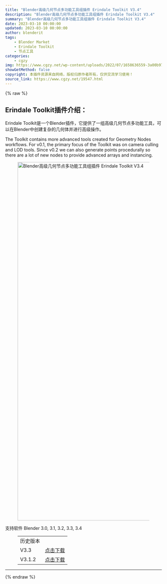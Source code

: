 ```yaml
---
title: "Blender高级几何节点多功能工具组插件 Erindale Toolkit V3.4"
description: "Blender高级几何节点多功能工具组插件 Erindale Toolkit V3.4"
summary: "Blender高级几何节点多功能工具组插件 Erindale Toolkit V3.4"
date: 2023-03-10 00:00:00
updated: 2023-03-10 00:00:00
author: blenderit
tags: 
    - Blender Market
    - Erindale Toolkit
    - 节点工具
categories:
    - cgzy
img: https://www.cgzy.net/wp-content/uploads/2022/07/1658636559-3a00b973841276b.jpg
showGetMethod: false
copyright: 本插件资源来自网络，版权归原作者所有，仅供交流学习使用！
source_link: https://www.cgzy.net/19547.html
---
```


{% raw %}
<div class="wp-block-pandastudio-title"><div class="title_style_01"><h2 id="h2-0">Erindale Toolkit插件介绍：</h2></div></div><p class="is-style-text-indent-2em">Erindale Toolkit是一个Blender插件，它提供了一组高级几何节点多功能工具，可以在Blender中创建复杂的几何体并进行高级操作。</p><p>The Toolkit contains more advanced tools created for Geometry Nodes workflows. For v0.1, the primary focus of the Toolkit was on camera culling and LOD tools. Since v0.2 we can also generate points procedurally so there are a lot of new nodes to provide advanced arrays and instancing.</p><div class="wp-block-image is-style-border-round-and-with-shadow">
<figure class="aligncenter size-full"><img fetchpriority="high" decoding="async" width="1021" height="1154" src="https://www.cgzy.net/wp-content/uploads/2022/07/1658636597-b0d8f2b2968c00a.png" class="wp-image-19549" srcset="https://www.cgzy.net/wp-content/uploads/2022/07/1658636597-b0d8f2b2968c00a.png 1021w, https://www.cgzy.net/wp-content/uploads/2022/07/1658636597-b0d8f2b2968c00a-405x458.png 405w" sizes="(max-width: 1021px) 100vw, 1021px" title="Blender高级几何节点多功能工具组插件 Erindale Toolkit V3.4" alt="Blender高级几何节点多功能工具组插件 Erindale Toolkit V3.4"></figure></div><div class="wp-block-pandastudio-tips"><div class="tip success "><p>支持软件 Blender 3.0, 3.1, 3.2, 3.3, 3.4</p>
</div></div><figure class="wp-block-table has-medium-font-size"><table><tbody><tr><td>历史版本</td><td></td></tr><tr><td>V3.3</td><td><a href="https://www.cgzy.net/go?_=a76e694928aHR0cHM6Ly9wYW4uYmFpZHUuY29tL3MvMWxYcG1pU0Q0Tm9RT3FzWXdaemE0YWc%2FcHdkPXV0cDU%3D" target="_blank" rel="noreferrer noopener">点击下载</a></td></tr><tr><td>V3.1.2</td><td><a href="https://www.cgzy.net/go?_=e3644268adaHR0cHM6Ly9wYW4uYmFpZHUuY29tL3MvMXlBdFVqcl9MN2s0OVkzZDRPamptR2c%2FcHdkPTd3Y2k%3D" target="_blank" rel="noreferrer noopener">点击下载</a></td></tr></tbody></table></figure><hr class="wp-block-separator has-css-opacity">
<div style="display: none">cgzy</div>
{% endraw %}
